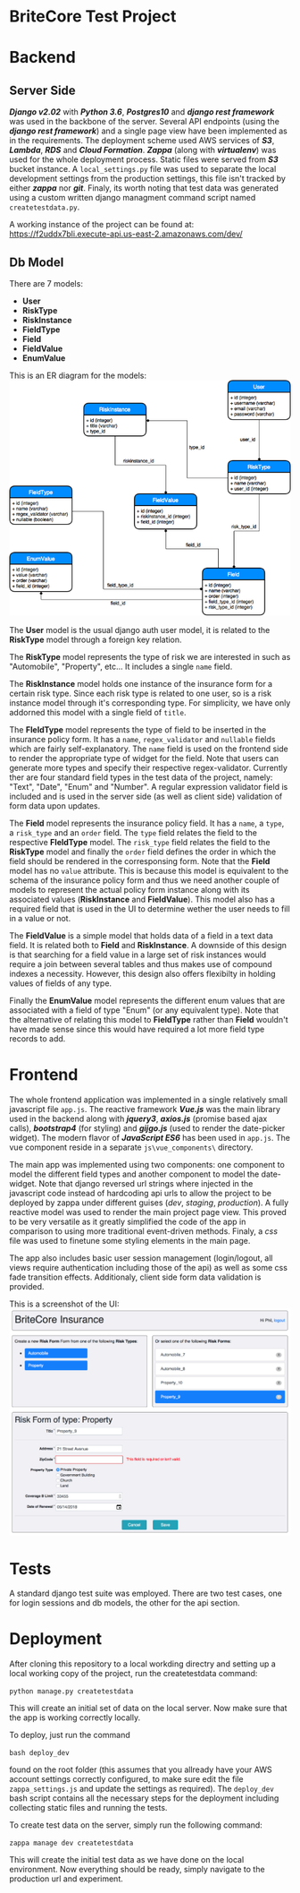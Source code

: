 # BriteCore Test Project

# Backend

## Server Side
***Django v2.02*** with ***Python 3.6***, ***Postgres10*** and ***django rest framework*** was used in the backbone of the server. Several API endpoints (using the ***django rest framework***) and a single page view have been implemented as in the requirements. The deployment scheme used AWS services of ***S3***, ***Lambda***, ***RDS*** and ***Cloud Formation***. ***Zappa*** (along with ***virtualenv***) was used for the whole deployment process. Static files were served from ***S3*** bucket instance. A `local_settings.py` file was used to separate the local development settings from the production settings, this file isn't tracked by either ***zappa*** nor ***git***. Finaly, its worth noting that test data was generated using a custom written django managment command script named `createtestdata.py`.

A working instance of the project can be found at: 
https://f2uddx7bli.execute-api.us-east-2.amazonaws.com/dev/

## Db Model

There are 7 models:
+ **User**
+ **RiskType**
+ **RiskInstance**
+ **FieldType**
+ **Field**
+ **FieldValue**
+ **EnumValue**

This is an ER diagram for the models:
![ER DIAGRAM IMAGE](https://github.com/rabihkodeih/britecoretest/blob/master/britecore_test_project_models.png)

The **User** model is the usual django auth user model, it is related to the **RiskType** model through a foreign key relation.

The **RiskType** model represents the type of risk we are interested in such as "Automobile", "Property", etc... It includes a single `name` field.

The **RiskInstance** model holds one instance of the insurance form for a certain risk type. Since each risk type is related to one user, so is a risk instance model through it's corresponding type. For simplicity, we have only addorned this model with a single field of `title`.

The **FIeldType** model represents the type of field to be inserted in the insurance policy form. It has a `name`, `regex_validator` and `nullable` fields which are fairly self-explanatory. The `name` field is used on the frontend side to render the appropriate type of widget for the field. Note that users can generate more types and specify their respective regex-validator. Currently ther are four standard field types in the test data of the project, namely: "Text", "Date", "Enum" and "Number". A regular expression validator field is included and is used in the server side (as well as client side) validation of form data upon updates.

The **Field** model represents the insurance policy field. It has a `name`, a `type`, a `risk_type` and an `order` field. The `type` field relates the field to the respective **FIeldType** model. The `risk_type` field relates the field to the **RiskType** model and finally the `order` field defines the order in which the field should be rendered in the corresponsing form. Note that the **Field** model has no `value` attribute. This is because this model is equivalent to the schema of the insurance policy form and thus we need another couple of models to represent the actual policy form instance along with its associated values (**RiskInstance** and **FieldValue**). This model also has a required field that is used in the UI to determine wether the user needs to fill in a value or not.

The **FieldValue** is a simple model that holds data of a field in a text data field. It is related both to **Field** and **RiskInstance**. A downside of this design is that searching for a field value in a large set of risk instances would require a join between several tables and thus makes use of compound indexes a necessity. However, this design also offers flexibilty in holding values of fields of any type.

Finally the **EnumValue** model represents the different enum values that are associated with a field of type "Enum" (or any equivalent type). Note that the alternative of relating this model to **FieldType** rather than **Field** wouldn't have made sense since this would have required a lot more field type records to add.

# Frontend

The whole frontend application was implemented in a single relatively small javascript file `app.js`. The reactive framework ***Vue.js*** was the main library used in the backend along with ***jquery3***, ***axios.js*** (promise based ajax calls), ***bootstrap4*** (for styling) and ***gijgo.js*** (used to render the date-picker widget). The modern flavor of ***JavaScript ES6*** has been used in `app.js`. The vue component reside in a separate `js\vue_components\` directory.

The main app was implemented using two components: one component to model the different field types and another component to model the date-widget. Note that django reversed url strings where injected in the javascript code instead of hardcoding api urls to allow the project to be deployed by zappa under different guises (*dev*, *staging*, *production*). A fully reactive model was used to render the main project page view. This proved to be very versatile as it greatly simplified the code of the app in comparison to using more traditional event-driven methods. Finaly, a *css* file was used to finetune some styling elements in the main page.

The app also includes basic user session management (login/logout, all views require authentication including those of the api) as well as some css fade transition effects. Additionaly, client side form data validation is provided.

This is a screenshot of the UI:
![UI_SCREENSHOT IMAGE](https://github.com/rabihkodeih/britecoretest/blob/master/UI_screenshot.png)

# Tests

A standard django test suite was employed. There are two test cases, one for login sessions and db models, the other for the api section.

# Deployment

After cloning this repository to a local workding directry and setting up a local working copy of the project, run the createtestdata command: 

```python manage.py createtestdata```

This will create an initial set of data on the local server. Now make sure that the app is working correctly locally.

To deploy, just run the command 

```bash deploy_dev``` 

found on the root folder (this assumes that you allready have your AWS account settings correctly configured, to make sure edit the file `zappa_settings.js` and update the settings as required). The `deploy_dev` bash script contains all the necessary steps for the deployment including collecting static files and running the tests.

To create test data on the server, simply run the following command: 

```zappa manage dev createtestdata```

This will create the initial test data as we have done on the local environment. Now everything should be ready, simply navigate to the production url and experiment.
